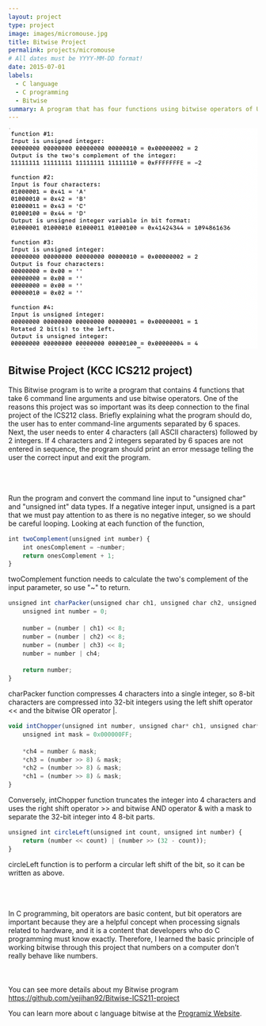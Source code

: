 ```yaml
---
layout: project
type: project
image: images/micromouse.jpg
title: Bitwise Project
permalink: projects/micromouse
# All dates must be YYYY-MM-DD format!
date: 2015-07-01
labels:
  - C language
  - C programming
  - Bitwise
summary: A program that has four functions using bitwise operators of UH UNIX shell
---
```


<div class="ui small rounded images">
  <img class="ui image" src="../images/bitwise1.png">
</div>

## Bitwise Project (KCC ICS212 project)

This Bitwise program is to write a program that contains 4 functions that take 6 command line arguments and use bitwise operators. One of the reasons this project was so important was its deep connection to the final project of the ICS212 class. Briefly explaining what the program should do, the user has to enter command-line arguments separated by 6 spaces. Next, the user needs to enter 4 characters (all ASCII characters) followed by 2 integers. If 4 characters and 2 integers separated by 6 spaces are not entered in sequence, the program should print an error message telling the user the correct input and exit the program.
<br />
<br />
<br />
<br />

Run the program and convert the command line input to "unsigned char" and "unsigned int" data types. If a negative integer input, unsigned is a part that we must pay attention to as there is no negative integer, so we should be careful looping. Looking at each function of the function,
```js
int twoComplement(unsigned int number) {
    int onesComplement = ~number;
    return onesComplement + 1;
}
```
twoComplement function needs to calculate the two's complement of the input parameter, so use "~" to return.
<br />
```js
unsigned int charPacker(unsigned char ch1, unsigned char ch2, unsigned char ch3, unsigned char ch4) {
    unsigned int number = 0;

    number = (number | ch1) << 8;
    number = (number | ch2) << 8;
    number = (number | ch3) << 8;
    number = number | ch4;

    return number;
}
```
charPacker function compresses 4 characters into a single integer, so 8-bit characters are compressed into 32-bit integers using the left shift operator << and the bitwise OR operator |.
<br />
```js
void intChopper(unsigned int number, unsigned char* ch1, unsigned char* ch2, unsigned char* ch3, unsigned char* ch4) {
    unsigned int mask = 0x000000FF;

    *ch4 = number & mask;
    *ch3 = (number >> 8) & mask;
    *ch2 = (number >> 8) & mask;
    *ch1 = (number >> 8) & mask;
}
```
Conversely, intChopper function truncates the integer into 4 characters and uses the right shift operator >> and bitwise AND operator & with a mask to separate the 32-bit integer into 4 8-bit parts.
<br />
```js
unsigned int circleLeft(unsigned int count, unsigned int number) {
    return (number << count) | (number >> (32 - count));
}
```
circleLeft function is to perform a circular left shift of the bit, so it can be written as above.
<br />
<br />
<br />
<br />

In C programming, bit operators are basic content, but bit operators are important because they are a helpful concept when processing signals related to hardware, and it is a content that developers who do C programming must know exactly. Therefore, I learned the basic principle of working bitwise through this project that numbers on a computer don't really behave like numbers.
<br />
<br />
<br />
<br />
You can see more details about my Bitwise program https://github.com/yejihan92/Bitwise-ICS211-project

You can learn more about c language bitwise at the [Programiz Website](https://www.programiz.com/c-programming/bitwise-operators).




